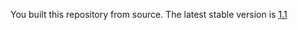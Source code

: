 You built this repository from source. The latest stable version is [1.1](https://github.com/MrFlapstaart/GameOCRTTS/releases/tag/1.1)
